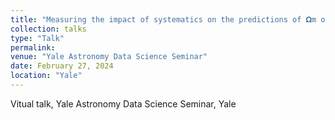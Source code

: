 ```yaml
---
title: "Measuring the impact of systematics on the predictions of 𝛀m on simulated galaxy catalogs using graph neural networks"
collection: talks
type: "Talk"
permalink:
venue: "Yale Astronomy Data Science Seminar"
date: February 27, 2024
location: "Yale"
---
```


Vitual talk, Yale Astronomy Data Science Seminar, Yale
